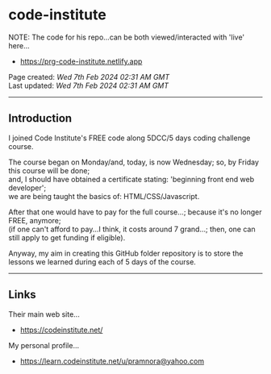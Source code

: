 # code-institute

NOTE: The code for his repo...can be both viewed/interacted with 'live' here...  

- https://prg-code-institute.netlify.app  

Page created: *Wed 7th Feb 2024 02:31 AM GMT*  
Last updated: *Wed 7th Feb 2024 02:31 AM GMT*  

-----

## Introduction

I joined Code Institute's FREE code along 5DCC/5 days coding challenge course.

The course began on Monday/and, today, is now Wednesday; so, by Friday this course will be done;   
and, I should have obtained a certificate stating: 'beginning front end web developer';  
we are being taught the basics of: HTML/CSS/Javascript.  

After that one would have to pay for the full course...; because it's no longer FREE, anymore;  
(if one can't afford to pay...I think, it costs around 7 grand...; then, one can still apply to get funding if eligible).  

Anyway, my aim in creating this GitHub folder repository is to store the lessons we learned during each of 5 days of the course.  

-----

## Links

Their main web site...
- https://codeinstitute.net/

My personal profile...
- https://learn.codeinstitute.net/u/pramnora@yahoo.com




